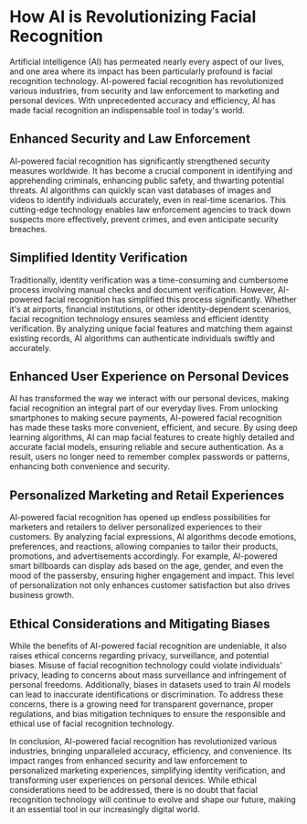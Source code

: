 # How AI is Revolutionizing Facial Recognition

Artificial intelligence (AI) has permeated nearly every aspect of our lives, and one area where its impact has been particularly profound is facial recognition technology. AI-powered facial recognition has revolutionized various industries, from security and law enforcement to marketing and personal devices. With unprecedented accuracy and efficiency, AI has made facial recognition an indispensable tool in today's world.

## Enhanced Security and Law Enforcement

AI-powered facial recognition has significantly strengthened security measures worldwide. It has become a crucial component in identifying and apprehending criminals, enhancing public safety, and thwarting potential threats. AI algorithms can quickly scan vast databases of images and videos to identify individuals accurately, even in real-time scenarios. This cutting-edge technology enables law enforcement agencies to track down suspects more effectively, prevent crimes, and even anticipate security breaches.

## Simplified Identity Verification

Traditionally, identity verification was a time-consuming and cumbersome process involving manual checks and document verification. However, AI-powered facial recognition has simplified this process significantly. Whether it's at airports, financial institutions, or other identity-dependent scenarios, facial recognition technology ensures seamless and efficient identity verification. By analyzing unique facial features and matching them against existing records, AI algorithms can authenticate individuals swiftly and accurately.

## Enhanced User Experience on Personal Devices

AI has transformed the way we interact with our personal devices, making facial recognition an integral part of our everyday lives. From unlocking smartphones to making secure payments, AI-powered facial recognition has made these tasks more convenient, efficient, and secure. By using deep learning algorithms, AI can map facial features to create highly detailed and accurate facial models, ensuring reliable and secure authentication. As a result, users no longer need to remember complex passwords or patterns, enhancing both convenience and security.

## Personalized Marketing and Retail Experiences

AI-powered facial recognition has opened up endless possibilities for marketers and retailers to deliver personalized experiences to their customers. By analyzing facial expressions, AI algorithms decode emotions, preferences, and reactions, allowing companies to tailor their products, promotions, and advertisements accordingly. For example, AI-powered smart billboards can display ads based on the age, gender, and even the mood of the passersby, ensuring higher engagement and impact. This level of personalization not only enhances customer satisfaction but also drives business growth.

## Ethical Considerations and Mitigating Biases

While the benefits of AI-powered facial recognition are undeniable, it also raises ethical concerns regarding privacy, surveillance, and potential biases. Misuse of facial recognition technology could violate individuals' privacy, leading to concerns about mass surveillance and infringement of personal freedoms. Additionally, biases in datasets used to train AI models can lead to inaccurate identifications or discrimination. To address these concerns, there is a growing need for transparent governance, proper regulations, and bias mitigation techniques to ensure the responsible and ethical use of facial recognition technology.

In conclusion, AI-powered facial recognition has revolutionized various industries, bringing unparalleled accuracy, efficiency, and convenience. Its impact ranges from enhanced security and law enforcement to personalized marketing experiences, simplifying identity verification, and transforming user experiences on personal devices. While ethical considerations need to be addressed, there is no doubt that facial recognition technology will continue to evolve and shape our future, making it an essential tool in our increasingly digital world.